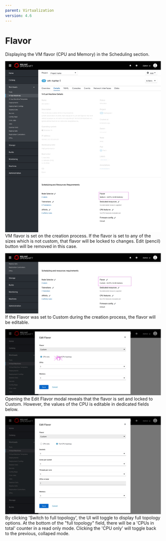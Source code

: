```yaml
---
parent: Virtualization
version: 4.6
---
```


# Flavor

Displaying the VM flavor (CPU and Memory) in the Scheduling section.

![vm page flavor medium](img/Flavor-0-0.jpg)
VM flavor is set on the creation process.
If the flavor is set to any of the sizes which is not custom, that flavor will be locked to changes.
Edit (pencil) button will be removed in this case.

![vm page flavor custom](img/Flavor-2-0.jpg)
If the Flavor was set to Custom during the creation process, the flavor will be editable.

![vm page flavor modal](img/Flavor-1-0.jpg)
Opening the Edit Flavor modal reveals that the flavor is set and locked to Custom.
However, the values of the CPU is editable in dedicated fields below.

![vm page flavor modal](img/Flavor-1-1.jpg)
By clicking 'Switch to full topology', the UI will toggle to display full topology options.
At the bottom of the "full topology" field, there will be a 'CPUs in total' counter in a read only mode.
Clicking the 'CPU only' will toggle back to the previous, collaped mode.
